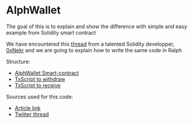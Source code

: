 # AlphWallet

The goal of this is to explain and show the difference with simple and easy example from Solidity smart contract

We have encountered this [thread](https://twitter.com/0xNekr/status/1711766545959903526) from a talented Solidity developper, [0xNekr](https://twitter.com/0xNekr) and we are going to explain how to write the same code in Ralph

Structure:
* [AlphWallet Smart-contract](alphWallet/contracts/alphWallet.ral)
* [TxScript to withdraw](alphWallet/contracts/withdraw.ral)
* [TxScript to receive](alphWallet/contracts/withdraw.ral)

Sources used for this code:
* [Article link](https://explorations-blockchain.com/2023/10/06/conception-dun-contrat-wallet-un-contrat-pour-gerer-vos-ethers/)
* [Twitter thread](https://twitter.com/0xNekr/status/1711766545959903526)
